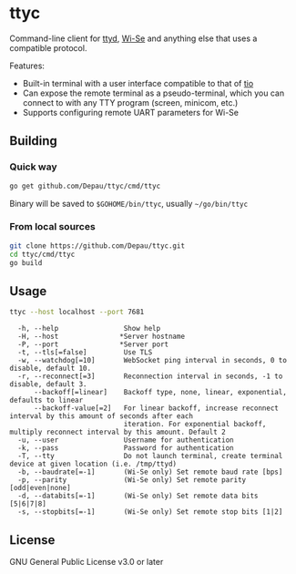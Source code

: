 # ttyc

Command-line client for [ttyd](https://github.com/tsl0922/ttyd), [Wi-Se](https://github.com/Depau/wi-se-sw/) and
anything else that uses a compatible protocol.

Features:

- Built-in terminal with a user interface compatible to that of [tio](https://github.com/tio/tio)
- Can expose the remote terminal as a pseudo-terminal, which you can connect to with any TTY program (screen, minicom,
  etc.)
- Supports configuring remote UART parameters for Wi-Se

## Building

### Quick way

```bash
go get github.com/Depau/ttyc/cmd/ttyc
```

Binary will be saved to `$GOHOME/bin/ttyc`, usually `~/go/bin/ttyc`

### From local sources

```bash
git clone https://github.com/Depau/ttyc.git
cd ttyc/cmd/ttyc
go build
```

## Usage

```bash
ttyc --host localhost --port 7681
```

```
  -h, --help                Show help
  -H, --host               *Server hostname
  -P, --port               *Server port
  -t, --tls[=false]         Use TLS
  -w, --watchdog[=10]       WebSocket ping interval in seconds, 0 to disable, default 10.
  -r, --reconnect[=3]       Reconnection interval in seconds, -1 to disable, default 3.
      --backoff[=linear]    Backoff type, none, linear, exponential, defaults to linear
      --backoff-value[=2]   For linear backoff, increase reconnect interval by this amount of seconds after each
                            iteration. For exponential backoff, multiply reconnect interval by this amount. Default 2
  -u, --user                Username for authentication
  -k, --pass                Password for authentication
  -T, --tty                 Do not launch terminal, create terminal device at given location (i.e. /tmp/ttyd)
  -b, --baudrate[=-1]       (Wi-Se only) Set remote baud rate [bps]
  -p, --parity              (Wi-Se only) Set remote parity [odd|even|none]
  -d, --databits[=-1]       (Wi-Se only) Set remote data bits [5|6|7|8]
  -s, --stopbits[=-1]       (Wi-Se only) Set remote stop bits [1|2]
```

## License

GNU General Public License v3.0 or later